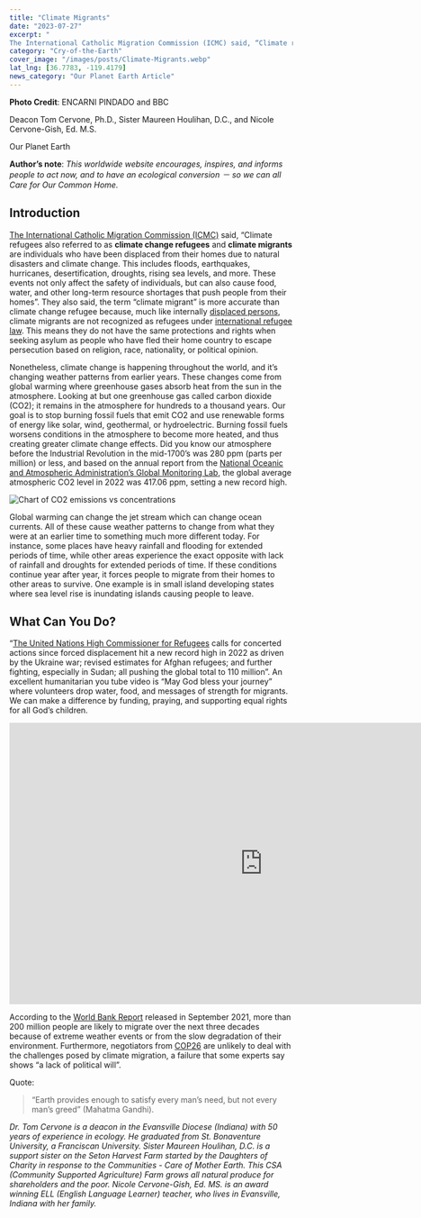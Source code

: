 ```yaml
---
title: "Climate Migrants"
date: "2023-07-27"
excerpt: "
The International Catholic Migration Commission (ICMC) said, “Climate refugees also referred to as climate change refugees and climate migrants are individuals who have been displaced from their homes due to natural disasters and climate change. This includes floods, earthquakes, hurricanes, desertification, droughts, rising sea levels, and more. These events not only affect the safety of individuals, but can also cause food, water, and other long-term resource shortages that push people from their homes”. They also said, the term “climate migrant” is more accurate than climate change refugee because, much like internally displaced persons, climate migrants are not recognized as refugees under international refugee law. This means they do not have the same protections and rights when seeking asylum as people who have fled their home country to escape persecution based on religion, race, nationality, or political opinion."
category: "Cry-of-the-Earth"
cover_image: "/images/posts/Climate-Migrants.webp"
lat_lng: [36.7783, -119.4179]
news_category: "Our Planet Earth Article"
---
```


**Photo Credit**: ENCARNI PINDADO and BBC

Deacon Tom Cervone, Ph.D., Sister Maureen Houlihan, D.C., and Nicole Cervone-Gish, Ed. M.S.

Our Planet Earth

**Author’s note**: _This worldwide website encourages, inspires, and informs people to act now, and to have an ecological conversion － so we can all Care for Our Common Home._

## **Introduction**

[The International Catholic Migration Commission (ICMC)](https://connect.icmc.net/what-and-who-are-climate-refugees/) said, “Climate refugees also referred to as **climate change refugees** and **climate migrants** are individuals who have been displaced from their homes due to natural disasters and climate change. This includes floods, earthquakes, hurricanes, desertification, droughts, rising sea levels, and more. These events not only affect the safety of individuals, but can also cause food, water, and other long-term resource shortages that push people from their homes”. They also said, the term “climate migrant” is more accurate than climate change refugee because, much like internally [displaced persons](https://connect.icmc.net/icmc-displaced-people/), climate migrants are not recognized as refugees under [international refugee law](https://connect.icmc.net/what-is-the-1951-refugee-convention-and-who-does-it-protect/). This means they do not have the same protections and rights when seeking asylum as people who have fled their home country to escape persecution based on religion, race, nationality, or political opinion.

Nonetheless, climate change is happening throughout the world, and it’s changing weather patterns from earlier years. These changes come from global warming where greenhouse gases absorb heat from the sun in the atmosphere. Looking at but one greenhouse gas called carbon dioxide (CO2); it remains in the atmosphere for hundreds to a thousand years. Our goal is to stop burning fossil fuels that emit CO2 and use renewable forms of energy like solar, wind, geothermal, or hydroelectric. Burning fossil fuels worsens conditions in the atmosphere to become more heated, and thus creating greater climate change effects. Did you know our atmosphere before the Industrial Revolution in the mid-1700’s was 280 ppm (parts per million) or less, and based on the annual report from the [National Oceanic and Atmospheric Administration’s Global Monitoring Lab](https://www.climate.gov/news-features/understanding-climate/climate-change-atmospheric-carbon-dioxide), the global average atmospheric CO2 level in 2022 was 417.06 ppm, setting a new record high.

<img src="/images/article-pictures/CO2_emissions_vs_concentrations_1751-2022.png" alt="Chart of CO2 emissions vs concentrations" />

Global warming can change the jet stream which can change ocean currents. All of these cause weather patterns to change from what they were at an earlier time to something much more different today. For instance, some places have heavy rainfall and flooding for extended periods of time, while other areas experience the exact opposite with lack of rainfall and droughts for extended periods of time. If these conditions continue year after year, it forces people to migrate from their homes to other areas to survive. One example is in small island developing states where sea level rise is inundating islands causing people to leave.

## **What Can You Do?**

“[The United Nations High Commissioner for Refugees](https://www.unhcr.org/news/press-releases/unhcr-calls-concerted-action-forced-displacement-hits-new-record-2022) calls for concerted actions since forced displacement hit a new record high in 2022 as driven by the Ukraine war; revised estimates for Afghan refugees; and further fighting, especially in Sudan; all pushing the global total to 110 million”. An excellent humanitarian you tube video is “May God bless your journey” where volunteers drop water, food, and messages of strength for migrants. We can make a difference by funding, praying, and supporting equal rights for all God’s children.

<iframe width="900" height="500" src="https://www.youtube.com/embed/WN1STPmlaN8?start=1" title="YouTube video player" frameborder="0" allow="accelerometer; autoplay; clipboard-write; encrypted-media; gyroscope; picture-in-picture; web-share" allowfullscreen></iframe>

According to the [World Bank Report](https://www.worldbank.org/en/news/press-release/2021/09/13/climate-change-could-force-216-million-people-to-migrate-within-their-own-countries-by-2050) released in September 2021, more than 200 million people are likely to migrate over the next three decades because of extreme weather events or from the slow degradation of their environment. Furthermore, negotiators from [COP26](https://insideclimatenews.org/news/02112021/climate-refugees-international-law-cop26) are unlikely to deal with the challenges posed by climate migration, a failure that some experts say shows “a lack of political will”.

Quote:

> “Earth provides enough to satisfy every man’s need, but not every man’s greed” (Mahatma Gandhi).

_Dr. Tom Cervone is a deacon in the Evansville Diocese (Indiana) with 50 years of experience in ecology. He graduated from St. Bonaventure University, a Franciscan University. Sister Maureen Houlihan, D.C. is a support sister on the Seton Harvest Farm started by the Daughters of Charity in response to the Communities - Care of Mother Earth. This CSA (Community Supported Agriculture) Farm grows all natural produce for shareholders and the poor. Nicole Cervone-Gish, Ed. MS. is an award winning ELL (English Language Learner) teacher, who lives in Evansville, Indiana with her family._
